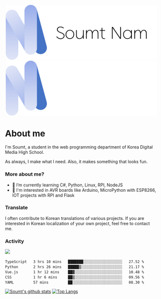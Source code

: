 <p align="center">
  <img src="https://github.com/soumt-r/soumt-r/blob/main/soumt.png?raw=true#gh-light-mode-only" style="width:500px">
  <img src="https://github.com/soumt-r/soumt-r/blob/main/soumt_dark.png?raw=true#gh-dark-mode-only" style="width:500px">
</p>

# About me

I'm Soumt, a student in the web programming department of Korea Digital Media High School.

As always, I make what I need. Also, it makes something that looks fun.

### More about me?
- 🌱 I’m currently learning C#, Python, Linux, RPI, NodeJS
- :pushpin: I'm interested in AVR boards like Arduino, MicroPython with ESP8266, IOT projects with RPI and Flask

### Translate
I often contribute to Korean translations of various projects. If you are interested in Korean localization of your own project, feel free to contact me.

### Activity
<img height="400" img src="https://wakatime.com/share/@soumt_r/0e4d0df5-374b-4c75-8ddb-57d54d739f69.svg"></img>

<!--START_SECTION:waka-->

```txt
TypeScript   3 hrs 10 mins   ███████░░░░░░░░░░░░░░░░░░   27.52 %
Python       2 hrs 26 mins   █████▒░░░░░░░░░░░░░░░░░░░   21.17 %
Vue.js       1 hr 12 mins    ██▓░░░░░░░░░░░░░░░░░░░░░░   10.48 %
CSS          1 hr 6 mins     ██▒░░░░░░░░░░░░░░░░░░░░░░   09.56 %
YAML         57 mins         ██░░░░░░░░░░░░░░░░░░░░░░░   08.30 %
```

<!--END_SECTION:waka-->

[![Soumt's github stats](https://github-readme-stats.vercel.app/api?username=soumt-r)](https://github.com/anuraghazra/github-readme-stats)
[![Top Langs](https://github-readme-stats.vercel.app/api/top-langs/?username=soumt-r&layout=compact)](https://github.com/anuraghazra/github-readme-stats)

